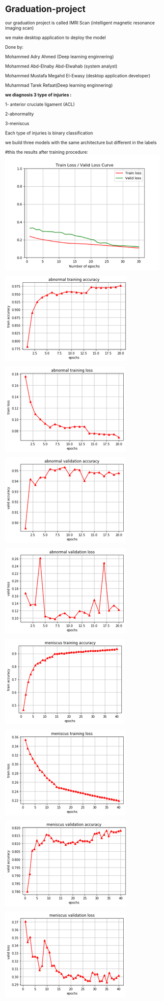 # Graduation-project
our graduation project is called IMRI Scan (intelligent magnetic resonance imaging scan)

we make desktop application to deploy the model

Done by:

Mohammed Adry Ahmed (Deep learning enginnering)

Mohammed Abd-Elnaby Abd-Elwahab (system analyst)

Mohammed Mustafa Megahd El-Ewasy (desktop application developer)

Muhammad Tarek Refaat(Deep learning enginnering)




**we diagnosis 3 type of injuries :**

1- anterior cruciate ligament (ACL)

2-abnormality

3-meniscus

Each type of injuries is binary classification

we build three models with the same architecture but different in the labels 


#this the results after training procedure:
![alt text](https://github.com/muhammadtarek98/Graduation-project/blob/master/training%20results/ACL%20train%20and%20validation%20loss.png)

![alt text](https://github.com/muhammadtarek98/Graduation-project/blob/master/training%20results/abnormal%20training%20accuracy.png)

![alt text](https://github.com/muhammadtarek98/Graduation-project/blob/master/training%20results/abnormal%20training%20loss.png)

![alt text](https://github.com/muhammadtarek98/Graduation-project/blob/master/training%20results/abnormal%20validation%20accuracy.png)

![alt text](https://github.com/muhammadtarek98/Graduation-project/blob/master/training%20results/abnormal%20validation%20loss.png)

![alt text](https://github.com/muhammadtarek98/Graduation-project/blob/master/training%20results/meniscus%20training%20accuracy.png)

![alt text](https://github.com/muhammadtarek98/Graduation-project/blob/master/training%20results/meniscus%20training%20loss.png)

![alt text](https://github.com/muhammadtarek98/Graduation-project/blob/master/training%20results/meniscus%20validation%20accuracy.png)

![alt text](https://github.com/muhammadtarek98/Graduation-project/blob/master/training%20results/meniscus%20validation%20loss.png)
